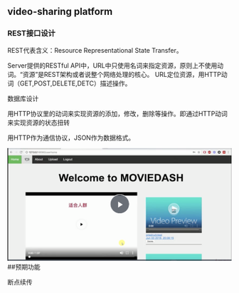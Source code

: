 ## video-sharing platform

### REST接口设计
REST代表含义：Resource Representational State Transfer。   

Server提供的RESTful API中，URL中只使用名词来指定资源，原则上不使用动词。“资源”是REST架构或者说整个网络处理的核心。
URL定位资源，用HTTP动词（GET,POST,DELETE,DETC）描述操作。

数据库设计

用HTTP协议里的动词来实现资源的添加，修改，删除等操作。即通过HTTP动词来实现资源的状态扭转

用HTTP作为通信协议，JSON作为数据格式。

![image](./asset/web-snapshot.png)
##预期功能

断点续传